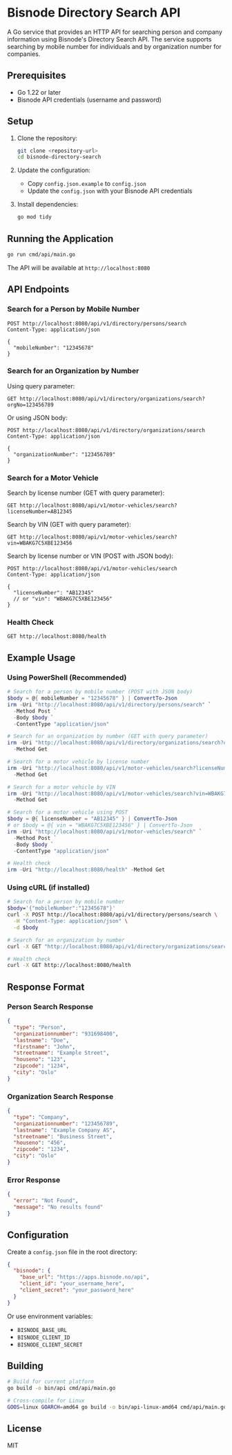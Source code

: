 # Bisnode Directory Search API

A Go service that provides an HTTP API for searching person and company information using Bisnode's Directory Search API. The service supports searching by mobile number for individuals and by organization number for companies.

## Prerequisites

- Go 1.22 or later
- Bisnode API credentials (username and password)

## Setup

1. Clone the repository:
   ```bash
   git clone <repository-url>
   cd bisnode-directory-search
   ```

2. Update the configuration:
   - Copy `config.json.example` to `config.json`
   - Update the `config.json` with your Bisnode API credentials

3. Install dependencies:
   ```bash
   go mod tidy
   ```

## Running the Application

```bash
go run cmd/api/main.go
```

The API will be available at `http://localhost:8080`

## API Endpoints

### Search for a Person by Mobile Number

```http
POST http://localhost:8080/api/v1/directory/persons/search
Content-Type: application/json

{
  "mobileNumber": "12345678"
}
```

### Search for an Organization by Number

Using query parameter:
```http
GET http://localhost:8080/api/v1/directory/organizations/search?orgNo=123456789
```

Or using JSON body:
```http
POST http://localhost:8080/api/v1/directory/organizations/search
Content-Type: application/json

{
  "organizationNumber": "123456789"
}
```

### Search for a Motor Vehicle

Search by license number (GET with query parameter):
```http
GET http://localhost:8080/api/v1/motor-vehicles/search?licenseNumber=AB12345
```

Search by VIN (GET with query parameter):
```http
GET http://localhost:8080/api/v1/motor-vehicles/search?vin=WBAKG7C5XBE123456
```

Search by license number or VIN (POST with JSON body):
```http
POST http://localhost:8080/api/v1/motor-vehicles/search
Content-Type: application/json

{
  "licenseNumber": "AB12345"
  // or "vin": "WBAKG7C5XBE123456"
}
```

### Health Check

```http
GET http://localhost:8080/health
```

## Example Usage

### Using PowerShell (Recommended)

```powershell
# Search for a person by mobile number (POST with JSON body)
$body = @{ mobileNumber = "12345678" } | ConvertTo-Json
irm -Uri "http://localhost:8080/api/v1/directory/persons/search" `
  -Method Post `
  -Body $body `
  -ContentType "application/json"

# Search for an organization by number (GET with query parameter)
irm -Uri "http://localhost:8080/api/v1/directory/organizations/search?orgNo=123456789" `
  -Method Get

# Search for a motor vehicle by license number
irm -Uri "http://localhost:8080/api/v1/motor-vehicles/search?licenseNumber=AB12345" `
  -Method Get

# Search for a motor vehicle by VIN
irm -Uri "http://localhost:8080/api/v1/motor-vehicles/search?vin=WBAKG7C5XBE123456" `
  -Method Get

# Search for a motor vehicle using POST
$body = @{ licenseNumber = "AB12345" } | ConvertTo-Json
# or $body = @{ vin = "WBAKG7C5XBE123456" } | ConvertTo-Json
irm -Uri "http://localhost:8080/api/v1/motor-vehicles/search" `
  -Method Post `
  -Body $body `
  -ContentType "application/json"

# Health check
irm -Uri "http://localhost:8080/health" -Method Get
```

### Using cURL (if installed)

```bash
# Search for a person by mobile number
$body='{"mobileNumber":"12345678"}'
curl -X POST http://localhost:8080/api/v1/directory/persons/search \
  -H "Content-Type: application/json" \
  -d $body

# Search for an organization by number
curl -X GET "http://localhost:8080/api/v1/directory/organizations/search?orgNo=123456789"

# Health check
curl -X GET http://localhost:8080/health
```

## Response Format

### Person Search Response
```json
{
  "type": "Person",
  "organizationnumber": "931698400",
  "lastname": "Doe",
  "firstname": "John",
  "streetname": "Example Street",
  "houseno": "123",
  "zipcode": "1234",
  "city": "Oslo"
}
```

### Organization Search Response
```json
{
  "type": "Company",
  "organizationnumber": "123456789",
  "lastname": "Example Company AS",
  "streetname": "Business Street",
  "houseno": "456",
  "zipcode": "1234",
  "city": "Oslo"
}
```

### Error Response
```json
{
  "error": "Not Found",
  "message": "No results found"
}
```

## Configuration

Create a `config.json` file in the root directory:

```json
{
  "bisnode": {
    "base_url": "https://apps.bisnode.no/api",
    "client_id": "your_username_here",
    "client_secret": "your_password_here"
  }
}
```

Or use environment variables:
- `BISNODE_BASE_URL`
- `BISNODE_CLIENT_ID`
- `BISNODE_CLIENT_SECRET`

## Building

```bash
# Build for current platform
go build -o bin/api cmd/api/main.go

# Cross-compile for Linux
GOOS=linux GOARCH=amd64 go build -o bin/api-linux-amd64 cmd/api/main.go
```

## License

MIT
